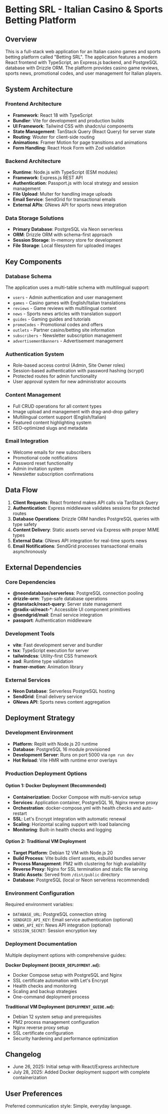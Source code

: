 # Betting SRL - Italian Casino & Sports Betting Platform

## Overview

This is a full-stack web application for an Italian casino games and sports betting platform called "Betting SRL". The application features a modern React frontend with TypeScript, an Express.js backend, and PostgreSQL database with Drizzle ORM. The platform provides casino game reviews, sports news, promotional codes, and user management for Italian players.

## System Architecture

### Frontend Architecture
- **Framework**: React 18 with TypeScript
- **Bundler**: Vite for development and production builds
- **UI Framework**: Tailwind CSS with shadcn/ui components
- **State Management**: TanStack Query (React Query) for server state
- **Routing**: Wouter for client-side routing
- **Animations**: Framer Motion for page transitions and animations
- **Form Handling**: React Hook Form with Zod validation

### Backend Architecture
- **Runtime**: Node.js with TypeScript (ESM modules)
- **Framework**: Express.js REST API
- **Authentication**: Passport.js with local strategy and session management
- **File Upload**: Multer for handling image uploads
- **Email Service**: SendGrid for transactional emails
- **External APIs**: GNews API for sports news integration

### Data Storage Solutions
- **Primary Database**: PostgreSQL via Neon serverless
- **ORM**: Drizzle ORM with schema-first approach
- **Session Storage**: In-memory store for development
- **File Storage**: Local filesystem for uploaded images

## Key Components

### Database Schema
The application uses a multi-table schema with multilingual support:
- `users` - Admin authentication and user management
- `games` - Casino games with English/Italian translations
- `reviews` - Game reviews with multilingual content
- `news` - Sports news articles with translation support
- `guides` - Gaming guides and tutorials
- `promoCodes` - Promotional codes and offers
- `outlets` - Partner casino/betting site information
- `subscribers` - Newsletter subscription management
- `advertisementBanners` - Advertisement management

### Authentication System
- Role-based access control (Admin, Site Owner roles)
- Session-based authentication with password hashing (scrypt)
- Protected routes for admin functionality
- User approval system for new administrator accounts

### Content Management
- Full CRUD operations for all content types
- Image upload and management with drag-and-drop gallery
- Multilingual content support (English/Italian)
- Featured content highlighting system
- SEO-optimized slugs and metadata

### Email Integration
- Welcome emails for new subscribers  
- Promotional code notifications
- Password reset functionality
- Admin invitation system
- Newsletter subscription confirmations

## Data Flow

1. **Client Requests**: React frontend makes API calls via TanStack Query
2. **Authentication**: Express middleware validates sessions for protected routes
3. **Database Operations**: Drizzle ORM handles PostgreSQL queries with type safety
4. **Content Delivery**: Static assets served via Express with proper MIME types
5. **External Data**: GNews API integration for real-time sports news
6. **Email Notifications**: SendGrid processes transactional emails asynchronously

## External Dependencies

### Core Dependencies
- **@neondatabase/serverless**: PostgreSQL connection pooling
- **drizzle-orm**: Type-safe database operations
- **@tanstack/react-query**: Server state management
- **@radix-ui/react-***: Accessible UI component primitives
- **@sendgrid/mail**: Email service integration
- **passport**: Authentication middleware

### Development Tools
- **vite**: Fast development server and bundler
- **tsx**: TypeScript execution for server
- **tailwindcss**: Utility-first CSS framework
- **zod**: Runtime type validation
- **framer-motion**: Animation library

### External Services
- **Neon Database**: Serverless PostgreSQL hosting
- **SendGrid**: Email delivery service
- **GNews API**: Sports news content aggregation

## Deployment Strategy

### Development Environment
- **Platform**: Replit with Node.js 20 runtime
- **Database**: PostgreSQL 16 module provisioned
- **Development Server**: Runs on port 5000 via `npm run dev`
- **Hot Reload**: Vite HMR with runtime error overlays

### Production Deployment Options

#### Option 1: Docker Deployment (Recommended)
- **Containerization**: Docker Compose with multi-service setup
- **Services**: Application container, PostgreSQL 16, Nginx reverse proxy
- **Orchestration**: docker-compose.yml with health checks and auto-restart
- **SSL**: Let's Encrypt integration with automatic renewal
- **Scaling**: Horizontal scaling support with load balancing
- **Monitoring**: Built-in health checks and logging

#### Option 2: Traditional VM Deployment
- **Target Platform**: Debian 12 VM with Node.js 20
- **Build Process**: Vite builds client assets, esbuild bundles server
- **Process Management**: PM2 with clustering for high availability
- **Reverse Proxy**: Nginx for SSL termination and static file serving
- **Static Assets**: Served from `/dist/public` directory
- **Database**: PostgreSQL (local or Neon serverless recommended)

### Environment Configuration
Required environment variables:
- `DATABASE_URL`: PostgreSQL connection string
- `SENDGRID_API_KEY`: Email service authentication (optional)
- `GNEWS_API_KEY`: News API integration (optional)
- `SESSION_SECRET`: Session encryption key

### Deployment Documentation
Multiple deployment options with comprehensive guides:

**Docker Deployment (`DOCKER_DEPLOYMENT.md`):**
- Docker Compose setup with PostgreSQL and Nginx
- SSL certificate automation with Let's Encrypt
- Health checks and monitoring
- Scaling and backup strategies
- One-command deployment process

**Traditional VM Deployment (`DEPLOYMENT_GUIDE.md`):**
- Debian 12 system setup and prerequisites
- PM2 process management configuration
- Nginx reverse proxy setup
- SSL certificate configuration
- Security hardening and performance optimization

## Changelog
- June 26, 2025: Initial setup with React/Express architecture
- July 28, 2025: Added Docker deployment support with complete containerization

## User Preferences

Preferred communication style: Simple, everyday language.